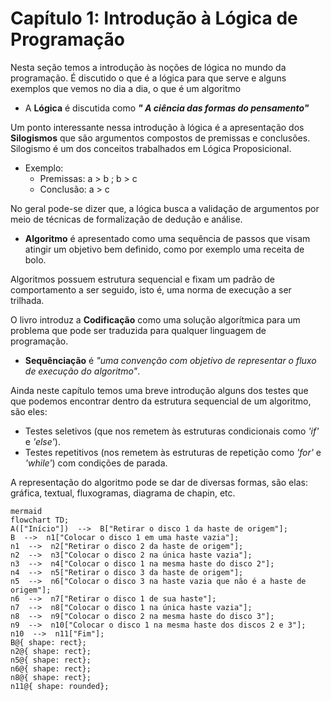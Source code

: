 # Capítulo 1: Introdução à Lógica de Programação

Nesta seção temos a introdução às noções de lógica no mundo da programação.
É discutido o que é a lógica para que serve e alguns exemplos que vemos no dia a dia, o que é um algoritmo

 - A **Lógica** é discutida como ***" A ciência das formas do pensamento"***
 
 Um ponto interessante nessa introdução à lógica é a apresentação dos **Silogismos** que são argumentos compostos de premissas e conclusões.
 Silogismo é um dos conceitos trabalhados em Lógica Proposicional.

- Exemplo:
	- Premissas: a > b ;  b > c
	- Conclusão: a > c

No geral pode-se dizer que, a lógica busca a validação de argumentos por meio de técnicas de formalização de dedução e análise.

- **Algoritmo** é apresentado como uma sequência de passos que visam atingir um objetivo bem definido, como por exemplo uma receita de bolo.

Algoritmos possuem estrutura sequencial e fixam um padrão de comportamento a ser seguido, isto é, uma norma de execução a ser trilhada.

O livro introduz a **Codificação** como uma solução algorítmica para um problema que pode ser traduzida para qualquer linguagem de programação.

- **Sequênciação** é *"uma convenção com objetivo de representar o fluxo de execução do algoritmo"*.

Ainda neste capítulo temos uma breve introdução alguns dos testes que que podemos encontrar dentro da estrutura sequencial de um algoritmo, são eles:
- Testes seletivos (que nos remetem às estruturas condicionais como *'if'* e *'else'*).
- Testes repetitivos (nos remetem às estruturas de repetição como *'for'* e *'while'*) com condições de parada.

A representação do algoritmo pode se dar de diversas formas, são elas: gráfica, textual, fluxogramas, diagrama de chapin, etc.

```
mermaid
flowchart TD;
A(["Início"])  -->  B["Retirar o disco 1 da haste de origem"];
B  -->  n1["Colocar o disco 1 em uma haste vazia"];
n1  -->  n2["Retirar o disco 2 da haste de origem"];
n2  -->  n3["Colocar o disco 2 na única haste vazia"];
n3  -->  n4["Colocar o disco 1 na mesma haste do disco 2"];
n4  -->  n5["Retirar o disco 3 da haste de origem"];
n5  -->  n6["Colocar o disco 3 na haste vazia que não é a haste de origem"];
n6  -->  n7["Retirar o disco 1 de sua haste"];
n7  -->  n8["Colocar o disco 1 na única haste vazia"];
n8  -->  n9["Colocar o disco 2 na mesma haste do disco 3"];
n9  -->  n10["Colocar o disco 1 na mesma haste dos discos 2 e 3"];
n10  -->  n11["Fim"];
B@{ shape: rect};
n2@{ shape: rect};
n5@{ shape: rect};
n6@{ shape: rect};
n8@{ shape: rect};
n11@{ shape: rounded};
```